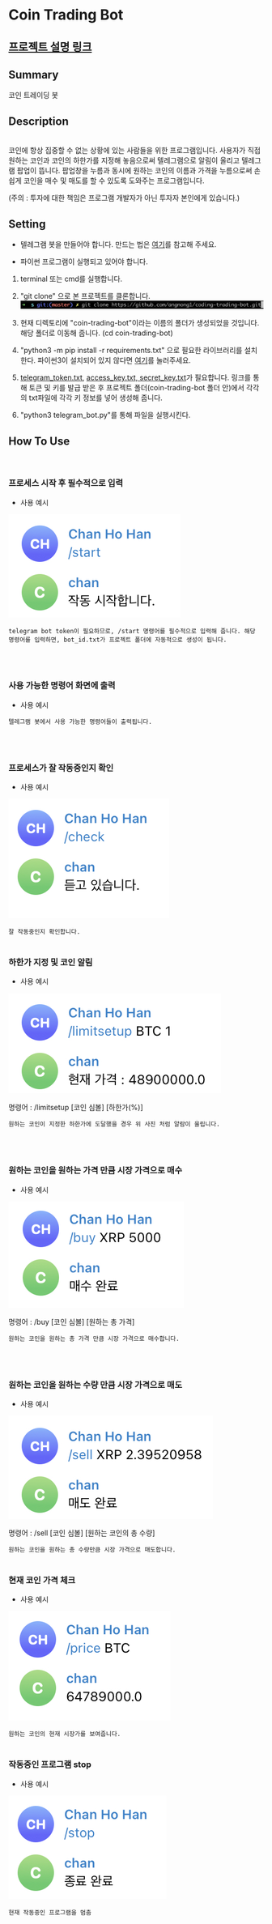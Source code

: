 # Coin Trading Bot

[프로젝트 설명 링크](https://www.notion.so/632308649c88426f86483baa76538e3a)
---

## Summary
코인 트레이딩 봇
## Description
<br>
코인에 항상 집중할 수 없는 상황에 있는 사람들을 위한 프로그램입니다. 사용자가 직접 원하는 코인과 코인의 하한가를 지정해 놓음으로써 텔레그램으로 알림이 울리고 텔레그램 팝업이 뜹니다. 팝업창을 누름과 동시에 원하는 코인의 이름과 가격을 누름으로써 손 쉽게 코인을 매수 및 매도를 할 수 있도록 도와주는 프로그램입니다. 

(주의 : 투자에 대한 책임은 프로그램 개발자가 아닌 투자자 본인에게 있습니다.)

## Setting
- 텔레그램 봇을 만들어야 합니다. 만드는 법은 [여기](https://www.notion.so/telegram-bot-setting-b1733a3ee8a645338803727436b4faa4)를 참고해 주세요.


- 파이썬 프로그램이 실행되고 있어야 합니다.

1. terminal 또는 cmd를 실행합니다.

2. "git clone" 으로 본 프로젝트를 클론합니다.
![ex_screenshot](./images/clone.jpg)

3. 현재 디렉토리에 "coin-trading-bot"이라는 이름의 폴더가 생성되었을 것입니다. 해당 폴더로 이동해 줍니다. (cd coin-trading-bot)

4. "python3 -m pip install -r requirements.txt" 으로 필요한 라이브러리를 설치한다. 파이썬3이 설치되어 있지 않다면 [여기](https://wikidocs.net/8)를 눌러주세요.

5. [telegram_token.txt](https://www.notion.so/telegram-bot-setting-b1733a3ee8a645338803727436b4faa4), [access_key.txt, secret_key.txt](https://www.notion.so/access-key-secret-key-e62a10d1ba05490b90b3a2f2eb7a4973)가 필요합니다. 링크를 통해 토큰 및 키를 발급 받은 후 프로젝트 폴더(coin-trading-bot 폴더 안)에서 각각의 txt파일에 각각 키 정보를 넣어 생성해 줍니다.

6. "python3 telegram_bot.py"를 통해 파일을 실행시킨다.


## How To Use
<br>


### 프로세스 시작 후 필수적으로 입력

- 사용 예시

![ex_screenshot](./images/start.jpg)


`telegram bot token이 필요하므로, /start 명령어를 필수적으로 입력해 줍니다. 해당 명령어를 입력하면, bot_id.txt가 프로젝트 폴더에 자동적으로 생성이 됩니다.`

<br><br>
### 사용 가능한 명령어 화면에 출력

- 사용 예시

`텔레그램 봇에서 사용 가능한 명령어들이 출력됩니다.`

<br><br>
### 프로세스가 잘 작동중인지 확인

- 사용 예시

![ex_screenshot](./images/check.jpg)

`잘 작동중인지 확인합니다.`
<br><br>
###  하한가 지정 및 코인 알림

- 사용 예시

![ex_screenshot](./images/limitsetup.jpg)

명령어 : /limitsetup [코인 심볼] [하한가(%)]

`원하는 코인이 지정한 하한가에 도달했을 경우 위 사진 처럼 알람이 울립니다.`

<br><br>

### 원하는 코인을 원하는 가격 만큼 시장 가격으로 매수

- 사용 예시

![ex_screenshot](./images/buy.jpg)

명령어 : /buy [코인 심볼] [원하는 총 가격]

`원하는 코인을 원하는 총 가격 만큼 시장 가격으로 매수합니다.`
  
<br><br>


### 원하는 코인을 원하는 수량 만큼 시장 가격으로 매도

- 사용 예시

![ex_screenshot](./images/sell.jpg)

명령어 : /sell [코인 심볼] [원하는 코인의 총 수량]

`원하는 코인을 원하는 총 수량만큼 시장 가격으로 매도합니다.`
<br><br>

### 현재 코인 가격 체크

- 사용 예시

![ex_screenshot](./images/price.jpg)

`원하는 코인의 현재 시장가를 보여줍니다.`
<br><br>
### 작동중인 프로그램 stop

- 사용 예시

![ex_screenshot](./images/stop.jpg)

`현재 작동중인 프로그램을 멈춤`
